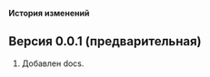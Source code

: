 
**История изменений**  

**Версия 0.0.1 (предварительная)**  
----------------------------------
1) Добавлен docs.  

